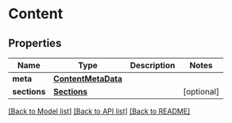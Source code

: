 # Content

## Properties
Name | Type | Description | Notes
------------ | ------------- | ------------- | -------------
**meta** | [**ContentMetaData**](ContentMetaData.md) |  | 
**sections** | [**Sections**](Sections.md) |  | [optional] 

[[Back to Model list]](../README.md#documentation-for-models) [[Back to API list]](../README.md#documentation-for-api-endpoints) [[Back to README]](../README.md)


